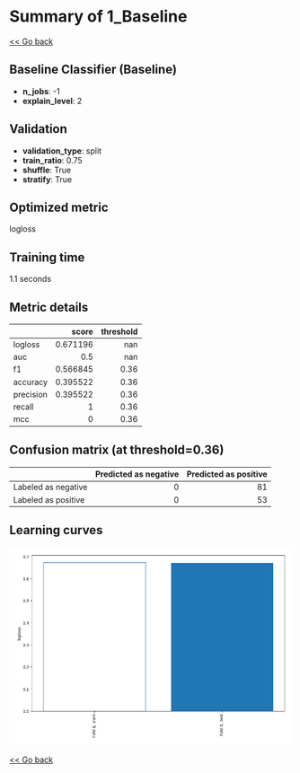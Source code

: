 # Summary of 1_Baseline

[<< Go back](../README.md)


## Baseline Classifier (Baseline)
- **n_jobs**: -1
- **explain_level**: 2

## Validation
 - **validation_type**: split
 - **train_ratio**: 0.75
 - **shuffle**: True
 - **stratify**: True

## Optimized metric
logloss

## Training time

1.1 seconds

## Metric details
|           |    score |   threshold |
|:----------|---------:|------------:|
| logloss   | 0.671196 |      nan    |
| auc       | 0.5      |      nan    |
| f1        | 0.566845 |        0.36 |
| accuracy  | 0.395522 |        0.36 |
| precision | 0.395522 |        0.36 |
| recall    | 1        |        0.36 |
| mcc       | 0        |        0.36 |


## Confusion matrix (at threshold=0.36)
|                     |   Predicted as negative |   Predicted as positive |
|:--------------------|------------------------:|------------------------:|
| Labeled as negative |                       0 |                      81 |
| Labeled as positive |                       0 |                      53 |

## Learning curves
![Learning curves](learning_curves.png)

[<< Go back](../README.md)
